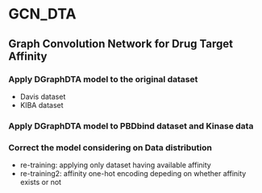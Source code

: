 # GCN_DTA
## Graph Convolution Network for Drug Target Affinity

### Apply DGraphDTA model to the original dataset
- Davis dataset 
- KIBA dataset 

### Apply DGraphDTA model to PBDbind dataset and Kinase data


### Correct the model considering on Data distribution 
- re-training: applying only dataset having available affinity
- re-training2: affinity one-hot encoding depeding on whether affinity exists or not
